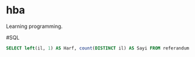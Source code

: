 # hba
Learning programming.

#SQL
```SQL
SELECT left(il, 1) AS Harf, count(DISTINCT il) AS Sayi FROM referandum GROUP BY left(il, 1);
```
